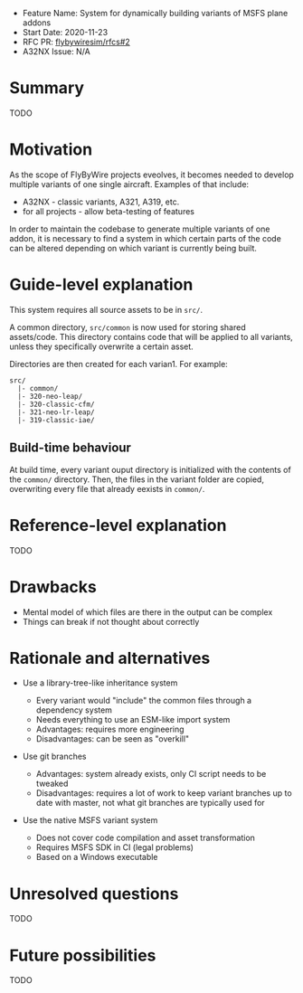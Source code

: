 - Feature Name: System for dynamically building variants of MSFS plane addons
- Start Date: 2020-11-23
- RFC PR: [flybywiresim/rfcs#2](https://github.com/flybywiresim/rfcs/pull/2)
- A32NX Issue: N/A

# Summary
[summary]: #summary

TODO

# Motivation
[motivation]: #motivation

As the scope of FlyByWire projects eveolves, it becomes needed to develop multiple variants of one single aircraft. Examples of that include:

* A32NX - classic variants, A321, A319, etc.
* for all projects - allow beta-testing of features

In order to maintain the codebase to generate multiple variants of one addon, it is necessary to find a system in which certain parts of the code can be altered depending on which variant is currently being built.

# Guide-level explanation
[guide-level-explanation]: #guide-level-explanation

This system requires all source assets to be in `src/`.

A common directory, `src/common` is now used for storing shared assets/code. This directory contains code that will be applied to all variants, unless they specifically overwrite a certain asset.

Directories are then created for each varian1. For example:

```
src/
  |- common/
  |- 320-neo-leap/
  |- 320-classic-cfm/
  |- 321-neo-lr-leap/
  |- 319-classic-iae/
```

## Build-time behaviour

At build time, every variant ouput directory is initialized with the contents of the `common/` directory. Then, the files in the variant folder are copied, overwriting every file that already eexists in `common/`.

# Reference-level explanation
[reference-level-explanation]: #reference-level-explanation

TODO

# Drawbacks
[drawbacks]: #drawbacks

* Mental model of which files are there in the output can be complex
* Things can break if not thought about correctly

# Rationale and alternatives
[rationale-and-alternatives]: #rationale-and-alternatives

* Use a library-tree-like inheritance system
  * Every variant would "include" the common files through a dependency system
  * Needs everything to use an ESM-like import system
  * Advantages: requires more engineering
  * Disadvantages: can be seen as "overkill"
  

* Use git branches
  * Advantages: system already exists, only CI script needs to be tweaked
  * Disadvantages: requires a lot of work to keep variant branches up to date with master, not what git branches are typically used for
  
* Use the native MSFS variant system
  * Does not cover code compilation and asset transformation
  * Requires MSFS SDK in CI (legal problems)
  * Based on a Windows executable

# Unresolved questions
[unresolved-questions]: #unresolved-questions

TODO

# Future possibilities
[future-possibilities]: #future-possibilities

TODO
